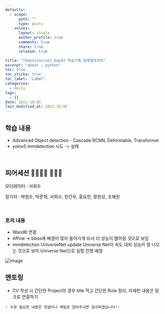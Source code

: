 ```yaml
---
defaults:
  - scope:
      path: ""
      type: posts
    values:
      layout: single
      author_profile: true
      comments: true
      share: true
      related: true

title: "[boostcourse] Day42 학습기록_팀명뭘로하조"
excerpt: "about : python"
toc: true
toc_sticky: true
toc_label: "Label"
categories:
  - daily
tags:
  - []
date: 2021-10-05
last_modified_at: 2021-10-05
---
```


## 학습 내용

- Advanced Object detection - Cascade RCNN, Deformable, Transformer
- yolov5 mmdetection 시도 -> 실패

<br>

## 피어세션 👨‍👨‍👦‍👦 👨‍👨‍👦

모더레이터 : 서희수

참가자 : 박범수, 박준혁, 서희수, 한건우, 홍요한, 황원상, 조혜원

<br>

### 토의 내용

- WandB 연결
- Affine → bbox에 배경이 많이 들어가게 되서 더 성능이 떨어질 것으로 보임
- mmdetection UniverseNet update
  Universe Net이 속도 대비 성능이 잘 나오는 것으로 보아 Universe Net으로 실험 진행 예정


![image](https://user-images.githubusercontent.com/77658029/137633819-508e5988-c9e6-47dc-821e-127a6d73769e.png)


## 멘토링

- CV 작성 시 간단한 Project의 경우 title 적고 간단한 Rule 정리, 자세한 내용은 링크로 연결하기 


```
💡 수정 필요한 내용은 댓글이나 메일로 알려주시면 감사하겠습니다!💡 
```
